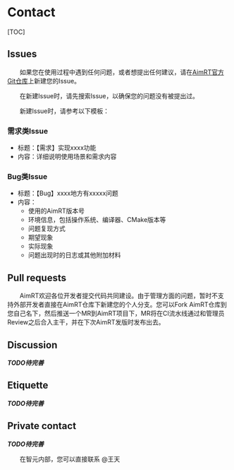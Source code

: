 
# Contact

[TOC]


## Issues

&emsp;&emsp;如果您在使用过程中遇到任何问题，或者想提出任何建议，请在[AimRT官方Git仓库](https://code.agibot.com/agibot_aima/aimrt)上新建您的Issue。

&emsp;&emsp;在新建Issue时，请先搜索Issue，以确保您的问题没有被提出过。


&emsp;&emsp;新建Issue时，请参考以下模板：

### 需求类Issue
- 标题：【需求】实现xxxx功能
- 内容：详细说明使用场景和需求内容


### Bug类Issue
- 标题：【Bug】xxxx地方有xxxxx问题
- 内容：
  - 使用的AimRT版本号
  - 环境信息，包括操作系统、编译器、CMake版本等
  - 问题复现方式
  - 期望现象
  - 实际现象
  - 问题出现时的日志或其他附加材料


## Pull requests

&emsp;&emsp;AimRT欢迎各位开发者提交代码共同建设。由于管理方面的问题，暂时不支持外部开发者直接在AimRT仓库下新建您的个人分支。您可以Fork AimRT仓库到您自己名下，然后推送一个MR到AimRT项目下，MR将在CI流水线通过和管理员Review之后合入主干，并在下次AimRT发版时发布出去。


## Discussion

***TODO待完善***

## Etiquette

***TODO待完善***

## Private contact

***TODO待完善***

&emsp;&emsp;在智元内部，您可以直接联系 @王天
